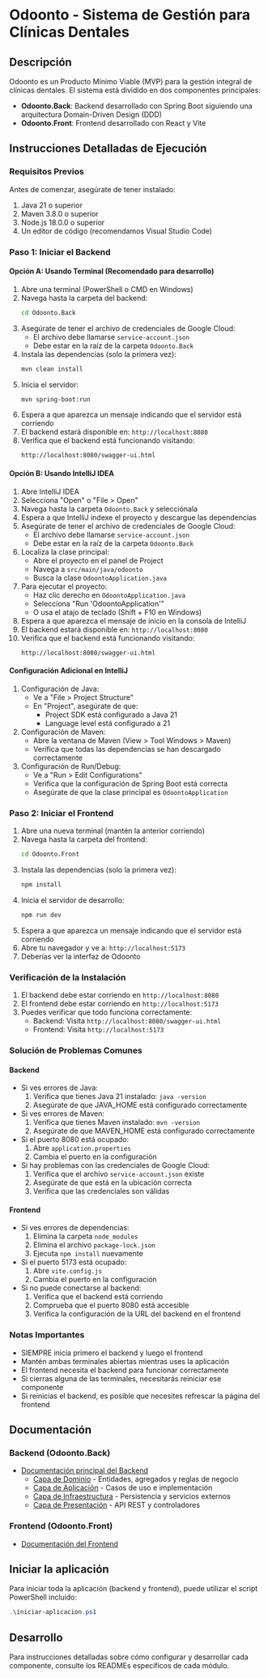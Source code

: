 # Odoonto - Sistema de Gestión para Clínicas Dentales

## Descripción

Odoonto es un Producto Mínimo Viable (MVP) para la gestión integral de clínicas dentales. El sistema está dividido en dos componentes principales:

- **Odoonto.Back**: Backend desarrollado con Spring Boot siguiendo una arquitectura Domain-Driven Design (DDD)
- **Odoonto.Front**: Frontend desarrollado con React y Vite

## Instrucciones Detalladas de Ejecución

### Requisitos Previos
Antes de comenzar, asegúrate de tener instalado:
1. Java 21 o superior
2. Maven 3.8.0 o superior
3. Node.js 18.0.0 o superior
4. Un editor de código (recomendamos Visual Studio Code)

### Paso 1: Iniciar el Backend

#### Opción A: Usando Terminal (Recomendado para desarrollo)
1. Abre una terminal (PowerShell o CMD en Windows)
2. Navega hasta la carpeta del backend:
   ```bash
   cd Odoonto.Back
   ```
3. Asegúrate de tener el archivo de credenciales de Google Cloud:
   - El archivo debe llamarse `service-account.json`
   - Debe estar en la raíz de la carpeta `Odoonto.Back`
4. Instala las dependencias (solo la primera vez):
   ```bash
   mvn clean install
   ```
5. Inicia el servidor:
   ```bash
   mvn spring-boot:run
   ```
6. Espera a que aparezca un mensaje indicando que el servidor está corriendo
7. El backend estará disponible en: `http://localhost:8080`
8. Verifica que el backend está funcionando visitando:
   ```
   http://localhost:8080/swagger-ui.html
   ```

#### Opción B: Usando IntelliJ IDEA
1. Abre IntelliJ IDEA
2. Selecciona "Open" o "File > Open"
3. Navega hasta la carpeta `Odoonto.Back` y selecciónala
4. Espera a que IntelliJ indexe el proyecto y descargue las dependencias
5. Asegúrate de tener el archivo de credenciales de Google Cloud:
   - El archivo debe llamarse `service-account.json`
   - Debe estar en la raíz de la carpeta `Odoonto.Back`
6. Localiza la clase principal:
   - Abre el proyecto en el panel de Project
   - Navega a `src/main/java/odoonto`
   - Busca la clase `OdoontoApplication.java`
7. Para ejecutar el proyecto:
   - Haz clic derecho en `OdoontoApplication.java`
   - Selecciona "Run 'OdoontoApplication'"
   - O usa el atajo de teclado (Shift + F10 en Windows)
8. Espera a que aparezca el mensaje de inicio en la consola de IntelliJ
9. El backend estará disponible en: `http://localhost:8080`
10. Verifica que el backend está funcionando visitando:
    ```
    http://localhost:8080/swagger-ui.html
    ```

#### Configuración Adicional en IntelliJ
1. Configuración de Java:
   - Ve a "File > Project Structure"
   - En "Project", asegúrate de que:
     - Project SDK está configurado a Java 21
     - Language level está configurado a 21
2. Configuración de Maven:
   - Abre la ventana de Maven (View > Tool Windows > Maven)
   - Verifica que todas las dependencias se han descargado correctamente
3. Configuración de Run/Debug:
   - Ve a "Run > Edit Configurations"
   - Verifica que la configuración de Spring Boot está correcta
   - Asegúrate de que la clase principal es `OdoontoApplication`

### Paso 2: Iniciar el Frontend
1. Abre una nueva terminal (mantén la anterior corriendo)
2. Navega hasta la carpeta del frontend:
   ```bash
   cd Odoonto.Front
   ```
3. Instala las dependencias (solo la primera vez):
   ```bash
   npm install
   ```
4. Inicia el servidor de desarrollo:
   ```bash
   npm run dev
   ```
5. Espera a que aparezca un mensaje indicando que el servidor está corriendo
6. Abre tu navegador y ve a: `http://localhost:5173`
7. Deberías ver la interfaz de Odoonto

### Verificación de la Instalación
1. El backend debe estar corriendo en `http://localhost:8080`
2. El frontend debe estar corriendo en `http://localhost:5173`
3. Puedes verificar que todo funciona correctamente:
   - Backend: Visita `http://localhost:8080/swagger-ui.html`
   - Frontend: Visita `http://localhost:5173`

### Solución de Problemas Comunes

#### Backend
- Si ves errores de Java:
  1. Verifica que tienes Java 21 instalado: `java -version`
  2. Asegúrate de que JAVA_HOME está configurado correctamente
- Si ves errores de Maven:
  1. Verifica que tienes Maven instalado: `mvn -version`
  2. Asegúrate de que MAVEN_HOME está configurado correctamente
- Si el puerto 8080 está ocupado:
  1. Abre `application.properties`
  2. Cambia el puerto en la configuración
- Si hay problemas con las credenciales de Google Cloud:
  1. Verifica que el archivo `service-account.json` existe
  2. Asegúrate de que está en la ubicación correcta
  3. Verifica que las credenciales son válidas

#### Frontend
- Si ves errores de dependencias:
  1. Elimina la carpeta `node_modules`
  2. Elimina el archivo `package-lock.json`
  3. Ejecuta `npm install` nuevamente
- Si el puerto 5173 está ocupado:
  1. Abre `vite.config.js`
  2. Cambia el puerto en la configuración
- Si no puede conectarse al backend:
  1. Verifica que el backend está corriendo
  2. Comprueba que el puerto 8080 está accesible
  3. Verifica la configuración de la URL del backend en el frontend

### Notas Importantes
- SIEMPRE inicia primero el backend y luego el frontend
- Mantén ambas terminales abiertas mientras uses la aplicación
- El frontend necesita el backend para funcionar correctamente
- Si cierras alguna de las terminales, necesitarás reiniciar ese componente
- Si reinicias el backend, es posible que necesites refrescar la página del frontend

## Documentación

### Backend (Odoonto.Back)

- [Documentación principal del Backend](Odoonto.Back/README.md)
  - [Capa de Dominio](Odoonto.Back/src/main/java/odoonto/domain/README.md) - Entidades, agregados y reglas de negocio
  - [Capa de Aplicación](Odoonto.Back/src/main/java/odoonto/application/README.md) - Casos de uso e implementación
  - [Capa de Infraestructura](Odoonto.Back/src/main/java/odoonto/infrastructure/README.md) - Persistencia y servicios externos
  - [Capa de Presentación](Odoonto.Back/src/main/java/odoonto/presentation/README.md) - API REST y controladores

### Frontend (Odoonto.Front)

- [Documentación del Frontend](Odoonto.Front/README.md)

## Iniciar la aplicación

Para iniciar toda la aplicación (backend y frontend), puede utilizar el script PowerShell incluido:

```powershell
.\iniciar-aplicacion.ps1
```

## Desarrollo

Para instrucciones detalladas sobre cómo configurar y desarrollar cada componente, consulte los READMEs específicos de cada módulo. 